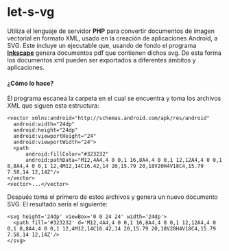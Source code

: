 # let-s-vg
Utiliza el lenguaje de servidor **PHP** para convertir documentos de imagen vectorial en formato XML, usado en la 
creación de aplicaciones Android, a SVG. Este incluye un ejecutable que, usando de fondo el programa [**Inkscape**](https://inkscape.org/en/)
genera documentos pdf que contienen dichos svg.
De esta forma los documentos xml pueden ser exportados a diferentes ámbitos y aplicaciones.
#### ¿Cómo lo hace?
El programa escanea la carpeta en el cual se encuentra y toma los archivos XML que siguen esta estructura:
  ```
<vector xmlns:android="http://schemas.android.com/apk/res/android"
    android:width="24dp"
    android:height="24dp"
    android:viewportHeight="24"
    android:viewportWidth="24">
    <path
        android:fillColor="#323232"
        android:pathData="M12,4A4,4 0 0,1 16,8A4,4 0 0,1 12,12A4,4 0 0,1 8,8A4,4 0 0,1 12,4M12,14C16.42,14 20,15.79 20,18V20H4V18C4,15.79 7.58,14 12,14Z"/>
</vector>
<vector>...</vector>

  ```
  Después toma el primero de estos archivos y  genera un nuevo documento SVG. El resultado sería el siguiente:
  ```
  <svg height='24dp' viewBox='0 0 24 24' width='24dp'> 
    <path fill='#323232' d='M12,4A4,4 0 0,1 16,8A4,4 0 0,1 12,12A4,4 0 0,1 8,8A4,4 0 0,1 12,4M12,14C16.42,14 20,15.79 20,18V20H4V18C4,15.79 7.58,14 12,14Z'/>
  </svg>
  
  ```
